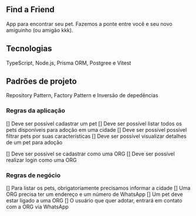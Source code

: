 ## Find a Friend

App para encontrar seu pet. Fazemos a ponte entre você e seu novo amiguinho (ou amigão kkk).

## Tecnologias

TypeScript, Node.js, Prisma ORM, Postgree e Vitest

## Padrões de projeto

Repository Pattern, Factory Pattern e Inversão de depedências

### Regras da aplicação

[] Deve ser possível cadastrar um pet
[] Deve ser possível listar todos os pets disponíveis para adoção em uma cidade
[] Deve ser possível possível filtrar pets por suas características
[] Deve ser possível visualizar detalhes de um pet para adoção


[] Deve ser possível se cadastrar como uma ORG
[] Deve ser possível realizar login como uma ORG

### Regras de negócio

[] Para listar os pets, obrigatoriamente precisamos informar a cidade
[] Uma ORG precisa ter um endereço e um número de WhatsApp
[] Um pet deve estar ligado a uma ORG
[] O usuário que quer adotar, entrará em contato com a ORG via WhatsApp

